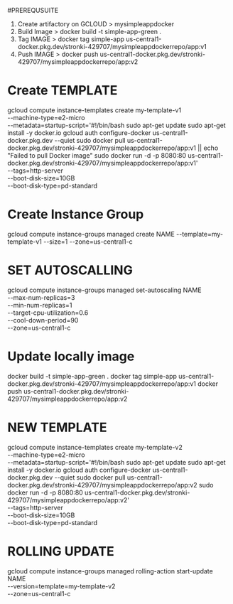 
#PREREQUSUITE
1) Create artifactory on GCLOUD > mysimpleappdocker
2) Build Image > docker build -t simple-app-green .
3) Tag IMAGE   >  docker tag simple-app  us-central1-docker.pkg.dev/stronki-429707/mysimpleappdockerrepo/app:v1
4) Push IMAGE > docker push  us-central1-docker.pkg.dev/stronki-429707/mysimpleappdockerrepo/app:v2


# Create TEMPLATE
gcloud compute instance-templates create my-template-v1 \
    --machine-type=e2-micro \
    --metadata=startup-script='#!/bin/bash
    sudo apt-get update
    sudo apt-get install -y docker.io
    gcloud auth configure-docker us-central1-docker.pkg.dev --quiet
    sudo docker pull us-central1-docker.pkg.dev/stronki-429707/mysimpleappdockerrepo/app:v1 || echo "Failed to pull Docker image"
    sudo docker run -d -p 8080:80 us-central1-docker.pkg.dev/stronki-429707/mysimpleappdockerrepo/app:v1' \
    --tags=http-server \
    --boot-disk-size=10GB \
    --boot-disk-type=pd-standard

# Create Instance Group

gcloud compute instance-groups managed create NAME --template=my-template-v1 --size=1 --zone=us-central1-c

# SET AUTOSCALLING
gcloud compute instance-groups managed set-autoscaling NAME \
  --max-num-replicas=3 \
  --min-num-replicas=1 \
  --target-cpu-utilization=0.6 \
  --cool-down-period=90 \
  --zone=us-central1-c

# Update locally image
docker build -t simple-app-green .
docker tag simple-app  us-central1-docker.pkg.dev/stronki-429707/mysimpleappdockerrepo/app:v1
docker push  us-central1-docker.pkg.dev/stronki-429707/mysimpleappdockerrepo/app:v2


# NEW TEMPLATE
gcloud compute instance-templates create my-template-v2 \
    --machine-type=e2-micro \
    --metadata=startup-script='#!/bin/bash
    sudo apt-get update
    sudo apt-get install -y docker.io
    gcloud auth configure-docker us-central1-docker.pkg.dev --quiet
    sudo docker pull us-central1-docker.pkg.dev/stronki-429707/mysimpleappdockerrepo/app:v2
    sudo docker run -d -p 8080:80 us-central1-docker.pkg.dev/stronki-429707/mysimpleappdockerrepo/app:v2' \
    --tags=http-server \
    --boot-disk-size=10GB \
    --boot-disk-type=pd-standard

# ROLLING UPDATE
gcloud compute instance-groups managed rolling-action start-update NAME \
    --version=template=my-template-v2 \
    --zone=us-central1-c
